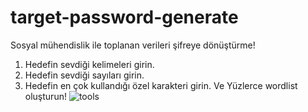 # target-password-generate
Sosyal mühendislik ile toplanan verileri şifreye dönüştürme!
1. Hedefin sevdiği kelimeleri girin.
2. Hedefin sevdiği sayıları girin.
3. Hedefin en çok kullandığı özel karakteri girin.
Ve Yüzlerce wordlist oluşturun!
![tools](https://user-images.githubusercontent.com/55453968/65146507-a7c69d00-da24-11e9-8514-000b809deb5c.PNG)
